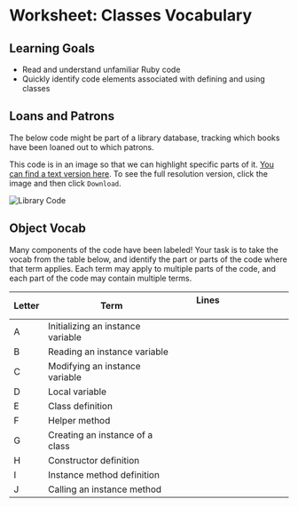 # Worksheet: Classes Vocabulary

## Learning Goals

- Read and understand unfamiliar Ruby code
- Quickly identify code elements associated with defining and using classes

## Loans and Patrons

The below code might be part of a library database, tracking which books have been loaned out to which patrons.

This code is in an image so that we can highlight specific parts of it. [You can find a text version here](source/object-vocabulary). To see the full resolution version, click the image and then click `Download`.

![Library Code](../images/object_vocab_worksheet.png)
<!-- Instructors: source for this image is at https://docs.google.com/presentation/d/1Ro-4od5VZLV7NR_T8uvg5wZZlxl6WtilH6sWXTcl8cI/edit#slide=id.p -->

## Object Vocab

Many components of the code have been labeled! Your task is to take the vocab from the table below, and identify the part or parts of the code where that term applies. Each term may apply to multiple parts of the code, and each part of the code may contain multiple terms.

Letter | Term                               | Lines &nbsp;&nbsp;&nbsp;&nbsp;&nbsp;&nbsp;&nbsp;&nbsp;&nbsp;&nbsp; &nbsp;&nbsp;&nbsp;&nbsp;&nbsp;&nbsp;&nbsp;&nbsp;&nbsp;&nbsp; &nbsp;&nbsp;&nbsp;&nbsp;&nbsp;&nbsp;&nbsp;&nbsp;&nbsp;&nbsp;
---    | ---                                | ---
A      | Initializing an instance variable  |
B      | Reading an instance variable       |
C      | Modifying an instance variable     |
D      | Local variable                     |
E      | Class definition                   |
F      | Helper method                      |
G      | Creating an instance of a class    |
H      | Constructor definition             |
I      | Instance method definition         |
J      | Calling an instance method         |
